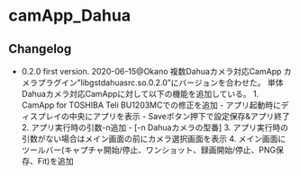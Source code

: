 # camApp_Dahua

## Changelog
- 0.2.0 first version. 2020-06-15@Okano
		複数Dahuaカメラ対応CamApp
		カメラプラグイン”libgstdahuasrc.so.0.2.0”にバージョンを合わせた。
		単体Dahuaカメラ対応CamAppに対して以下の機能を追加している。
		1. CamApp for TOSHIBA Teli BU1203MCでの修正を追加
			- アプリ起動時にディスプレイの中央にアプリを表示
			- Saveボタン押下で設定保存&アプリ終了
		2. アプリ実行時の引数-n追加
			- [-n Dahuaカメラの型番]
		3. アプリ実行時の引数がない場合はメイン画面の前にカメラ選択画面を表示
		4. メイン画面にツールバー(キャプチャ開始/停止、ワンショット、録画開始/停止、PNG保存、Fit)を追加

